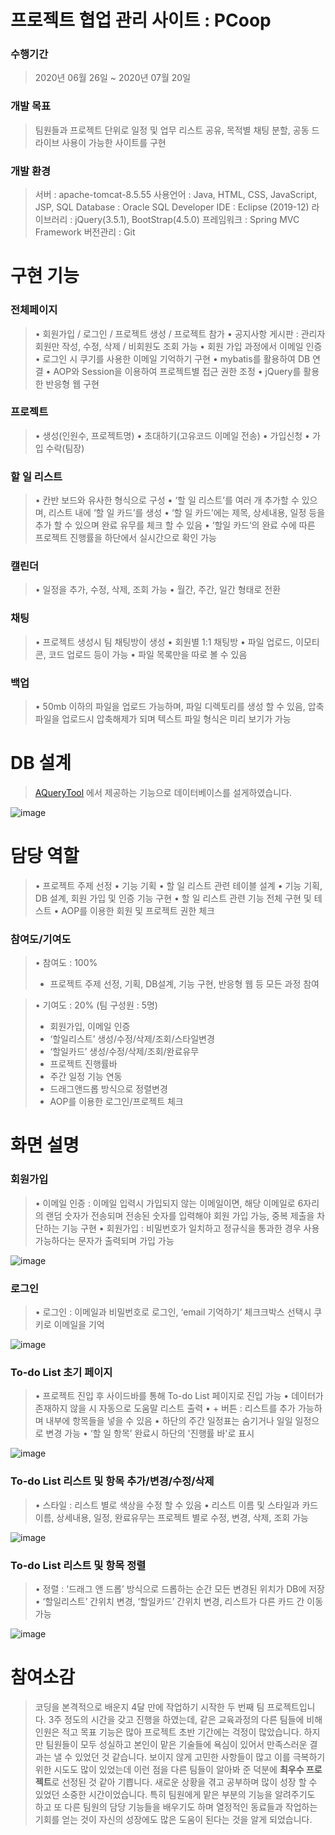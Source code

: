 # 프로젝트 협업 관리 사이트 : PCoop

### 수행기간
  > 2020년 06월 26일 ~ 2020년 07월 20일
  > 
### 개발 목표
  > 팀원들과 프로젝트 단위로 일정 및 업무 리스트 공유, 목적별 채팅 분할, 공동 드라이브 사용이 가능한 사이트를 구현
  > 
### 개발 환경

  > 서버 : apache-tomcat-8.5.55
사용언어 : Java, HTML, CSS, JavaScript, JSP, SQL
Database : Oracle SQL Developer
IDE : Eclipse (2019-12)
라이브러리 :  jQuery(3.5.1), BootStrap(4.5.0)
프레임워크 :  Spring MVC Framework
버전관리 : Git


# 구현 기능
 
### 전체페이지
 >• 회원가입 / 로그인 / 프로젝트 생성 / 프로젝트 참가
 • 공지사항 게시판 : 관리자 회원만 작성, 수정, 삭제 / 비회원도 조회 가능
 • 회원 가입 과정에서 이메일 인증
 • 로그인 시 쿠기를 사용한 이메일 기억하기 구현
 • mybatis를 활용하여 DB 연결
 • AOP와 Session을 이용하여 프로젝트별 접근 권한 조정
 • jQuery를 활용한 반응형 웹 구현

### 프로젝트
>• 생성(인원수, 프로젝트명)
• 초대하기(고유코드 이메일 전송)
• 가입신청
• 가입 수락(팀장)

### 할 일 리스트
>• 칸반 보드와 유사한 형식으로 구성
• ‘할 일 리스트’를 여러 개 추가할 수 있으며, 리스트 내에 ‘할 일 카드’를 생성
•  ‘할 일 카드’에는 제목, 상세내용, 일정 등을 추가 할 수 있으며 완료 유무를 체크 할 수 있음
• ‘할일 카드’의 완료 수에 따른 프로젝트 진행률을 하단에서 실시간으로 확인 가능

### 캘린더
>• 일정을 추가, 수정, 삭제, 조회 가능
• 월간, 주간, 일간 형태로 전환

### 채팅
>• 프로젝트 생성시 팀 채팅방이 생성
• 회원별 1:1 채팅방
•  파일 업로드, 이모티콘, 코드 업로드 등이 가능
• 파일 목록만을 따로 볼 수 있음

### 백업
>• 50mb 이하의 파일을 업로드 가능하며, 파일 디렉토리를 생성 할 수 있음, 압축파일을 업로드시 압축해제가 되며 텍스트 파일 형식은 미리 보기가 가능


# DB 설계
>[AQueryTool](https://aquerytool.com/) 에서 제공하는 기능으로 데이터베이스를 설게하였습니다.
>
![image](https://user-images.githubusercontent.com/61821190/91650632-eb42db80-eabc-11ea-9f26-9d135ff84270.png)


# 담당 역할

>•  프로젝트 주제 선정
•  기능 기획
•  할 일 리스트 관련 테이블 설계
• 기능 기획, DB 설계, 회원 가입 및 인증 기능 구현
•  할 일 리스트 관련 기능 전체 구현 및 테스트
•  AOP를 이용한 회원 및 프로젝트 권한 체크


### 참여도/기여도

>• 참여도 : 100%
>- 프로젝트 주제 선정, 기획, DB설계, 기능 구현, 반응형 웹 등 모든 과정 참여

>• 기여도 : 20% (팀 구성원 : 5명)
>- 회원가입, 이메일 인증
>- ‘할일리스트’ 생성/수정/삭제/조회/스타일변경
>- ‘할일카드’ 생성/수정/삭제/조회/완료유무
>- 프로젝트 진행률바
>- 주간 일정 기능 연동
>- 드래그앤드롭 방식으로 정렬변경
>- AOP를 이용한 로그인/프로젝트 체크



# 화면 설명

### 회원가입
>• 이메일 인증 : 이메일 입력시 가입되지 않는 이메일이면, 해당 이메일로 6자리의 랜덤 숫자가 전송되며 전송된 숫자를 입력해야 회원 가입 가능, 중복 제출을 차단하는 기능 구현
• 회원가입 : 비밀번호가 일치하고 정규식을 통과한 경우 사용가능하다는 문자가 출력되며 가입 가능

![image](https://user-images.githubusercontent.com/61821190/91650840-ab312800-eabf-11ea-99f8-ab097521ddc7.png)

### 로그인
>• 로그인 : 이메일과 비밀번호로 로그인, ‘email 기억하기’ 체크크박스 선택시 쿠키로 이메일을 기억
>
![image](https://user-images.githubusercontent.com/61821190/91650842-ad938200-eabf-11ea-9fe0-e7064ac5d0b5.png)

### To-do List 초기 페이지
>• 프로젝트 진입 후 사이드바를 통해 To-do List 페이지로 진입 가능
• 데이터가 존재하지 않을 시 자동으로 도움말 리스트 출력
• + 버튼 : 리스트를 추가 가능하며 내부에 항목들을 넣을 수 있음
• 하단의 주간 일정표는 숨기거나 일일 일정으로 변경 가능
• ‘할 일 항목’ 완료시 하단의 '진행률 바'로 표시

![image](https://user-images.githubusercontent.com/61821190/91650965-6908e600-eac1-11ea-9279-3aa93f5ffa1d.png)


### To-do List 리스트 및 항목 추가/변경/수정/삭제
>• 스타일 : 리스트 별로 색상을 수정 할 수 있음
• 리스트 이름 및 스타일과 카드 이름, 상세내용, 일정, 완료유무는 프로젝트 별로 수정, 변경, 삭제, 조회 가능

![image](https://user-images.githubusercontent.com/61821190/91650955-555d7f80-eac1-11ea-9380-d2e6020b5e6c.png)

### To-do List 리스트 및 항목 정렬
>• 정렬 : ‘드래그 앤 드롭’ 방식으로 드롭하는 순간 모든 변경된 위치가 DB에 저장
• ‘할일리스트’ 간위치 변경, ‘할일카드’ 간위치 변경, 리스트가 다른 카드 간 이동 가능

![image](https://user-images.githubusercontent.com/61821190/91650974-a40b1980-eac1-11ea-9aee-d509e1e4e1ef.png)



# 참여소감

> 코딩을 본격적으로 배운지 4달 만에 작업하기 시작한 두 번째 팀 프로젝트입니다. 3주 정도의 시간을 갖고 진행을 하였는데, 같은 교육과정의 다른 팀들에 비해 인원은 적고 목표 기능은 많아 프로젝트 초반 기간에는 걱정이 많았습니다. 하지만 팀원들이 모두 성실하고 본인이 맡은 기술들에 욕심이 있어서 만족스러운 결과는 낼 수 있었던 것 같습니다.
>  보이지 않게 고민한 사항들이 많고 이를 극복하기 위한 시도도 많이 있었는데 이런 점을 다른 팀들이 알아봐 준 덕분에 **최우수 프로젝트**로 선정된 것 같아 기쁩니다. 새로운 상황을 겪고 공부하며 많이 성장 할 수 있었던 소중한 시간이었습니다. 특히 팀원에게 맡은 부분의 기능을 알려주기도 하고 또 다른 팀원의 담당 기능들을 배우기도 하며 열정적인 동료들과 작업하는 기회를 얻는 것이 자신의 성장에도 많은 도움이 된다는 것을 알게 되었습니다.

<!--stackedit_data:
eyJoaXN0b3J5IjpbNjE0MTI5MzkwLC0yNjQ0NzM2MDEsLTEyOT
MwNjA2NzQsMjcyOTgwMzI3XX0=
-->